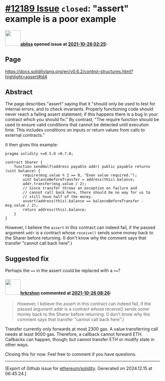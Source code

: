 # [\#12189 Issue](https://github.com/ethereum/solidity/issues/12189) `closed`: "assert" example is a poor example

#### <img src="https://avatars.githubusercontent.com/u/215283?v=4" width="50">[abliss](https://github.com/abliss) opened issue at [2021-10-26 02:25](https://github.com/ethereum/solidity/issues/12189):

## Page

https://docs.soliditylang.org/en/v0.6.2/control-structures.html?highlight=assert#id4
## Abstract

<!--
Please describe in detail what is wrong.
-->
The page describes "assert" saying that it "should only be used to test for internal errors, and to check invariants. Properly functioning code should never reach a failing assert statement; if this happens there is a bug in your contract which you should fix." By contrast, "The require function should be used to ensure valid conditions that cannot be detected until execution time. This includes conditions on inputs or return values from calls to external contracts." 

It then gives this example:
```solidity
pragma solidity >=0.5.0 <0.7.0;

contract Sharer {
    function sendHalf(address payable addr) public payable returns (uint balance) {
        require(msg.value % 2 == 0, "Even value required.");
        uint balanceBeforeTransfer = address(this).balance;
        addr.transfer(msg.value / 2);
        // Since transfer throws an exception on failure and
        // cannot call back here, there should be no way for us to
        // still have half of the money.
        assert(address(this).balance == balanceBeforeTransfer - msg.value / 2);
        return address(this).balance;
    }
} 
```

However, I believe the `assert` in this contract can indeed fail, if the passed argument `addr` is a contract whose `receive()` sends some money back to the Sharer before returning. (I don't know why the comment says that transfer "cannot call back here".)

## Suggested fix
Perhaps the `==` in the assert could be replaced with a `>=`?

#### <img src="https://avatars.githubusercontent.com/u/13174375?u=52d702cb6bec53b561afa293cf9cd53ef7a63924&v=4" width="50">[hrkrshnn](https://github.com/hrkrshnn) commented at [2021-10-26 08:26](https://github.com/ethereum/solidity/issues/12189#issuecomment-951705049):

> However, I believe the assert in this contract can indeed fail, if the passed argument addr is a contract whose receive() sends some money back to the Sharer before returning. (I don't know why the comment says that transfer "cannot call back here".)

Transfer currently only forwards at most 2300 gas. A value transferring call needs at least 9000 gas. Therefore, a callback cannot forward ETH. Callbacks can happen, though; but cannot transfer ETH or modify state in other ways.

Closing this for now. Feel free to comment if you have questions.


-------------------------------------------------------------------------------



[Export of Github issue for [ethereum/solidity](https://github.com/ethereum/solidity). Generated on 2024.12.15 at 06:45:24.]
